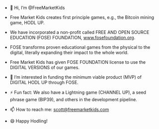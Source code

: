 - 👋 Hi, I’m @FreeMarketKids
- Free Market Kids creates first principle games, e.g., the Bitcoin mining game, HODL UP.
- We have incorporated a non-profit called FREE AND OPEN SOURCE EDUCATION (FOSE) FOUNDATION, www.fosefoundation.org.
- FOSE transforms proven educational games from the physical to the digital, literally expanding their impact to the whole world.
- Free Market Kids has given FOSE FOUNDATION license to use the DIGITAL VERSIONS of our games.

- 👀 I’m interested in funding the minimum viable product (MVP) of DIGITAL HODL UP through FOSE.
  
- ⚡ Fun fact: We also have a Lightning game (CHANNEL UP), a seed phrase game (BIP39), and others in the development pipeline.
  
- 📫 How to reach me:  scott@freemarketkids.com
- 😄 Happy Hodling!
  


<!---
FreeMarketKids/FreeMarketKids is a ✨ special ✨ repository because its `README.md` (this file) appears on your GitHub profile.
You can click the Preview link to take a look at your changes.
--->
